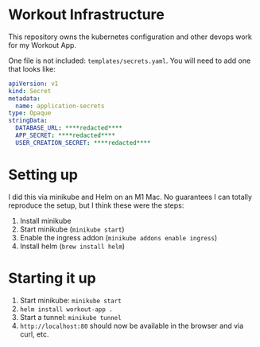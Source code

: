 # Workout Infrastructure

This repository owns the kubernetes configuration and other devops work for my Workout App.

One file is not included: `templates/secrets.yaml`. You will need to add one that looks like:

```yaml
apiVersion: v1
kind: Secret
metadata:
  name: application-secrets
type: Opaque
stringData:
  DATABASE_URL: ****redacted****
  APP_SECRET: ****redacted****
  USER_CREATION_SECRET: ****redacted****
```

# Setting up

I did this via minikube and Helm on an M1 Mac. No guarantees I can totally reproduce the setup, but I think these were the steps:

1. Install minikube
2. Start minikube (`minikube start`)
3. Enable the ingress addon (`minikube addons enable ingress`)
4. Install helm (`brew install helm`)

# Starting it up

1. Start minikube: `minikube start`
2. `helm install workout-app .`
3. Start a tunnel: `minikube tunnel`
4. `http://localhost:80` should now be available in the browser and via curl, etc.
